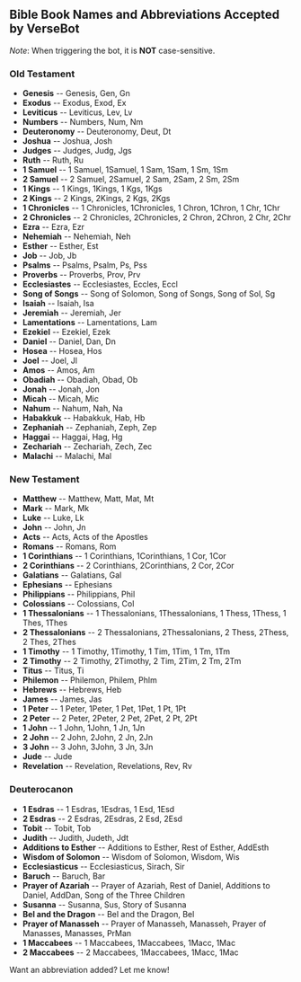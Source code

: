 ## Bible Book Names and Abbreviations Accepted by VerseBot
_Note_: When triggering the bot, it is __NOT__ case-sensitive.

### Old Testament
* __Genesis__ -- Genesis, Gen, Gn
* __Exodus__ -- Exodus, Exod, Ex
* __Leviticus__ -- Leviticus, Lev, Lv
* __Numbers__ -- Numbers, Num, Nm
* __Deuteronomy__ -- Deuteronomy, Deut, Dt
* __Joshua__ -- Joshua, Josh
* __Judges__ -- Judges, Judg, Jgs
* __Ruth__ -- Ruth, Ru
* __1 Samuel__ -- 1 Samuel, 1Samuel, 1 Sam, 1Sam, 1 Sm, 1Sm
* __2 Samuel__ -- 2 Samuel, 2Samuel, 2 Sam, 2Sam, 2 Sm, 2Sm
* __1 Kings__ -- 1 Kings, 1Kings, 1 Kgs, 1Kgs
* __2 Kings__ -- 2 Kings, 2Kings, 2 Kgs, 2Kgs
* __1 Chronicles__ -- 1 Chronicles, 1Chronicles, 1 Chron, 1Chron, 1 Chr, 1Chr
* __2 Chronicles__ -- 2 Chronicles, 2Chronicles, 2 Chron, 2Chron, 2 Chr, 2Chr
* __Ezra__ -- Ezra, Ezr
* __Nehemiah__ -- Nehemiah, Neh
* __Esther__ -- Esther, Est
* __Job__ -- Job, Jb
* __Psalms__ -- Psalms, Psalm, Ps, Pss
* __Proverbs__ -- Proverbs, Prov, Prv
* __Ecclesiastes__ -- Ecclesiastes, Eccles, Eccl
* __Song of Songs__ -- Song of Solomon, Song of Songs, Song of Sol, Sg
* __Isaiah__ -- Isaiah, Isa
* __Jeremiah__ -- Jeremiah, Jer
* __Lamentations__ -- Lamentations, Lam
* __Ezekiel__ -- Ezekiel, Ezek
* __Daniel__ -- Daniel, Dan, Dn
* __Hosea__ -- Hosea, Hos
* __Joel__ -- Joel, Jl
* __Amos__ -- Amos, Am
* __Obadiah__ -- Obadiah, Obad, Ob
* __Jonah__ -- Jonah, Jon
* __Micah__ -- Micah, Mic
* __Nahum__ -- Nahum, Nah, Na
* __Habakkuk__ -- Habakkuk, Hab, Hb
* __Zephaniah__ -- Zephaniah, Zeph, Zep
* __Haggai__ -- Haggai, Hag, Hg
* __Zechariah__ -- Zechariah, Zech, Zec
* __Malachi__ -- Malachi, Mal

### New Testament
* __Matthew__ -- Matthew, Matt, Mat, Mt
* __Mark__ -- Mark, Mk
* __Luke__ -- Luke, Lk
* __John__ -- John, Jn
* __Acts__ -- Acts, Acts of the Apostles
* __Romans__ -- Romans, Rom
* __1 Corinthians__ -- 1 Corinthians, 1Corinthians, 1 Cor, 1Cor
* __2 Corinthians__ -- 2 Corinthians, 2Corinthians, 2 Cor, 2Cor
* __Galatians__ -- Galatians, Gal
* __Ephesians__ -- Ephesians
* __Philippians__ -- Philippians, Phil
* __Colossians__ -- Colossians, Col
* __1 Thessalonians__ -- 1 Thessalonians, 1Thessalonians, 1 Thess, 1Thess, 1 Thes, 1Thes
* __2 Thessalonians__ -- 2 Thessalonians, 2Thessalonians, 2 Thess, 2Thess, 2 Thes, 2Thes
* __1 Timothy__ -- 1 Timothy, 1Timothy, 1 Tim, 1Tim, 1 Tm, 1Tm
* __2 Timothy__ -- 2 Timothy, 2Timothy, 2 Tim, 2Tim, 2 Tm, 2Tm
* __Titus__ -- Titus, Ti
* __Philemon__ -- Philemon, Philem, Phlm
* __Hebrews__ -- Hebrews, Heb
* __James__ -- James, Jas
* __1 Peter__ -- 1 Peter, 1Peter, 1 Pet, 1Pet, 1 Pt, 1Pt
* __2 Peter__ -- 2 Peter, 2Peter, 2 Pet, 2Pet, 2 Pt, 2Pt
* __1 John__ -- 1 John, 1John, 1 Jn, 1Jn
* __2 John__ -- 2 John, 2John, 2 Jn, 2Jn
* __3 John__ -- 3 John, 3John, 3 Jn, 3Jn
* __Jude__ -- Jude
* __Revelation__ -- Revelation, Revelations, Rev, Rv

### Deuterocanon
* __1 Esdras__ -- 1 Esdras, 1Esdras, 1 Esd, 1Esd
* __2 Esdras__ -- 2 Esdras, 2Esdras, 2 Esd, 2Esd
* __Tobit__ -- Tobit, Tob
* __Judith__ -- Judith, Judeth, Jdt
* __Additions to Esther__ -- Additions to Esther, Rest of Esther, AddEsth
* __Wisdom of Solomon__ -- Wisdom of Solomon, Wisdom, Wis
* __Ecclesiasticus__ -- Ecclesiasticus, Sirach, Sir
* __Baruch__ -- Baruch, Bar
* __Prayer of Azariah__ -- Prayer of Azariah, Rest of Daniel, Additions to Daniel, AddDan, Song of the Three Children
* __Susanna__ -- Susanna, Sus, Story of Susanna
* __Bel and the Dragon__ -- Bel and the Dragon, Bel
* __Prayer of Manasseh__ -- Prayer of Manasseh, Manasseh, Prayer of Manasses, Manasses, PrMan
* __1 Maccabees__ -- 1 Maccabees, 1Maccabees, 1Macc, 1Mac
* __2 Maccabees__ -- 2 Maccabees, 1Maccabees, 1Macc, 1Mac

Want an abbreviation added? Let me know!
